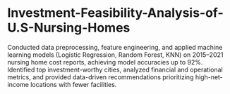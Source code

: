 # Investment-Feasibility-Analysis-of-U.S-Nursing-Homes
Conducted data preprocessing, feature engineering, and applied machine learning models (Logistic Regression, Random Forest, KNN) on 2015–2021 nursing home cost reports, achieving model accuracies up to 92%.
Identified top investment-worthy cities, analyzed financial and operational metrics, and provided data-driven recommendations prioritizing high-net-income locations with fewer facilities.
